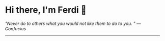 <h1>Hi there, I'm Ferdi 👋</h1>

<p><em>
  "Never do to others what you would not like them to do to you. " — Confucius
</em></p>

---
